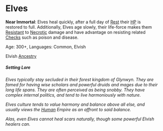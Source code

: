 # Elves

**Near Immortal**: Elves heal quickly, after a full day of [Rest](../../Game%20Procedures/Resting.md) their [HP](../Derived%20Statistics/Health%20Points.md) is restored to full. Additionally, Elves age slowly, their life-force makes them [Resistant](../../Conditions/Resistant.md) to [Necrotic](../../Damage%20Types/Necrotic.md) damage and have advantage on resisting related [Checks](../../Game%20Procedures/Check.md) such as poison and disease.

Age: 300+, Languages: Common, Elvish

Elvish [Ancestry](Ancestry.md)
##### Setting Lore
*Elves typically stay secluded in their forest kingdom of Glynwyn. They are famed for having wise scholars and powerful druids and mages due to their long life spans. They are often perceived as being snobby. They have complex internal politics, and tend to live harmoniously with nature.* 

*Elves culture tends to value harmony and balance above all else, and usually views the [Human](Humans.md) Empire as an affront to said balance.*

*Alas, even Elves cannot heal scars naturally, though some powerful Elvish healers can.*